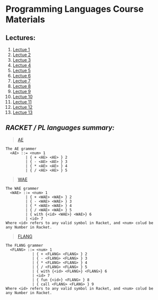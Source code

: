 # Programming Languages Course Materials

## Lectures:

1. [Lectue 1](https://ariel-ac-il.zoom.us/rec/play/LmmrDn041EISl0kAnxq7EdhY-eagM_44AOYIMxsjtXnLkeiooXbID71JBhkEFwkH2yYBiR3CTCwCqxVi.x6yjo78FE2c2gGEO?continueMode=true&_x_zm_rtaid=0lwUGhvxQxOyHMJfwTyKjA.1647462037940.374e771c51b6470aa9fc8c3155364fab&_x_zm_rhtaid=645)
2. [Lectue 2](https://ariel-ac-il.zoom.us/rec/share/MrC65hHEUGarrK2z0zum-K3yT_Q2QK_mnvNE7DX-TJW3GMbl580wOTMSvFWPi3iV.Yo7qNuPQabDYZxyt)
3. [Lectue 3](https://ariel-ac-il.zoom.us/rec/share/_MLEbvfjPvN6rHHX6ItKGFTlzxOFMPfCkDvE7HFPtJARbsjaXOl_XTPDfWDRu6YN.SXXLd4pyUpWusjV7)
4. [Lectue 4](https://ariel-ac-il.zoom.us/rec/share/zotikmgCxKWjB50YRI1BrJB4a_RjJInSGa8UaUMMZvU7uhWN6lJzOdMwLFtL4aqT.-vHYLL3Y1PBzJiG2)
5. [Lectue 5](https://ariel-ac-il.zoom.us/rec/play/u34Y-LEgkIiCnlSJqhNBRjiCtKcfOYZYK-Y3MbJNOtrS_iDD-ZKsyHUMoE1qXvQ9Rmim60J71Sqsy0h9.y47-6ApeRtHDdkAt?continueMode=true&_x_zm_rtaid=n9vfK5uKRjuR3wkCUUoWRw.1657994481387.9aa9df6a587649b917caef71151ce49f&_x_zm_rhtaid=351)
6. [Lectue 6](https://ariel-ac-il.zoom.us/rec/play/E2WZQb3GI5VgdHcvh_QFawdzXQ0uN8sY8UBqekNDqzho6zRZID8BCEG4a46wsieJDa56MAjZNHk4jBHV.H_ihNLut9JOqTvUY?continueMode=true&_x_zm_rtaid=n9vfK5uKRjuR3wkCUUoWRw.1657994481387.9aa9df6a587649b917caef71151ce49f&_x_zm_rhtaid=351)
7. [Lectue 7](https://ariel-ac-il.zoom.us/rec/play/OlY6Uc6wDwnJ6rDzZzl1qXzBuFwChYm9JbMbtNIMMD4j-8hrNi64FOtyEixRr2ZiWiafNRyKlDKHL4oi.t8ZrnJyPxbxQwAVp?continueMode=true&_x_zm_rtaid=n9vfK5uKRjuR3wkCUUoWRw.1657994481387.9aa9df6a587649b917caef71151ce49f&_x_zm_rhtaid=351)
8. [Lectue 8](https://ariel-ac-il.zoom.us/rec/play/bHhPdqtwabf6Y8FztfH5BQY5dUA9l2OzYU2K8JJAbBAJhNucIXF7F7gsQgCTbm_E4Sn0l0v3kSfJlUyn.VXUknOG9iQQP_v9B?continueMode=true&_x_zm_rtaid=n9vfK5uKRjuR3wkCUUoWRw.1657994481387.9aa9df6a587649b917caef71151ce49f&_x_zm_rhtaid=351)
9. [Lectue 9](https://ariel-ac-il.zoom.us/rec/play/_sUwI1CDOiXoWtNmvWE8Y1ElgyYpo1w8eXIs2yOeE2DMHGGrhIvmGiYKvnT95fDBuD2d54LDjTs1sgoQ.Gs2IczEywYypn7oF?continueMode=true&_x_zm_rtaid=NjjfxNEoSW-_VP1KRGrJkA.1653292961672.adbbb3af0b8a3e12059aa4696a6b1260&_x_zm_rhtaid=395)
10. [Lectue 10](https://ariel-ac-il.zoom.us/rec/play/xaeSbhZWTFcjDYhSDDw1rQIWy7Jdmni0YeQGrDsyPsn_SjQY-AuZAxu68vWhq5Ks629c26tOwsY_Acur.0j-8UJjghnR9ohGN?continueMode=true&_x_zm_rtaid=g6YyreyWQRysc7bNfz2QPQ.1657997530159.6a0394392dbe096d8f37b3e915e96fbe&_x_zm_rhtaid=207)
11. [Lectue 11](https://ariel-ac-il.zoom.us/rec/play/3LEG4TJtsVCxZb4wWPEY2gO2aeTTNq5fkesTkg7eS1gn82FpVLlNEQ99c6erpUsRcCAbSBxlQ8KDeEaf.sVyBl2Imo9hTPkHT?continueMode=true&_x_zm_rtaid=0hK-psDyRFKF0gSz8x195Q.1655121101407.04ff9fc97eed1bf81b67dc288c14a24a&_x_zm_rhtaid=763)
12. [Lectue 12](https://ariel-ac-il.zoom.us/rec/play/9QYpX_HBt0ZAFNdLuej58MryzfulzJH3RDkd-kxYl470x1rrJHQTYOcotCgNoTnT8wcHFzYrTE6iuBkN.IQQyVAnJxnYHZq-c?continueMode=true&_x_zm_rtaid=g6YyreyWQRysc7bNfz2QPQ.1657997530159.6a0394392dbe096d8f37b3e915e96fbe&_x_zm_rhtaid=207)
13. [Lectue 13](https://ariel-ac-il.zoom.us/rec/play/9P26VeVBer0tHcECdEImlIg1KckKSke3GBl7_IBnIJTlynM-pgb2M4oohYz-KOgsTmkOMrGb5PvbdIpj.4xhrWgpvGC4EcWr-?continueMode=true&_x_zm_rtaid=xGrRu1nxTp2chz5dqgsHXg.1657997574644.720de1f27a339828252f75e63c521bc8&_x_zm_rhtaid=885)

## <i>RACKET / PL languages summary:</i>

> [AE](https://github.com/kggold4/computer-science-B.Sc-materials/blob/main/year%203/Programming%20Languages/%D7%AA%D7%A8%D7%92%D7%95%D7%9C%20%D7%A7%D7%95%D7%93/%D7%9E%D7%94%D7%9E%D7%95%D7%93%D7%9C/AEWEval2.rkt)

```
The AE grammer
  <AE> ::= <num> 1
         | { + <AE> <AE> } 2
         | { - <AE> <AE> } 3
         | { * <AE> <AE> } 4
         | { / <AE> <AE> } 5
```

> [WAE](https://github.com/kggold4/computer-science-B.Sc-materials/blob/main/year%203/Programming%20Languages/%D7%AA%D7%A8%D7%92%D7%95%D7%9C%20%D7%A7%D7%95%D7%93/%D7%9E%D7%94%D7%9E%D7%95%D7%93%D7%9C/AEWEval.rkt)

```
The WAE grammer
  <WAE> ::= <num> 1
         | { + <WAE> <WAE> } 2 
         | { - <WAE> <WAE> } 3
         | { * <WAE> <WAE> } 4
         | { / <WAE> <WAE> } 5
         | { with {<id> <WAE>} <WAE>} 6
         | <id> 7
Where <id> refers to any valid symbol in Racket, and <num> colud be any Number in Racket.
```

> [FLANG](https://github.com/kggold4/computer-science-B.Sc-materials/blob/main/year%203/Programming%20Languages/%D7%AA%D7%A8%D7%92%D7%95%D7%9C%20%D7%A7%D7%95%D7%93/%D7%9E%D7%94%D7%9E%D7%95%D7%93%D7%9C/FLANG.rkt)

```
The FLANG grammer
  <FLANG> ::= <num> 1
            | { + <FLANG> <FLANG> } 2 
            | { - <FLANG> <FLANG> } 3
            | { * <FLANG> <FLANG> } 4
            | { / <FLANG> <FLANG> } 5
            | { with {<id> <FLANG>} <FLANG>} 6
            | <id> 7
            | { fun {<id>} <FLANG> } 8
            | { call <FLANG> <FLANG> } 9
Where <id> refers to any valid symbol in Racket, and <num> colud be any Number in Racket.
```
